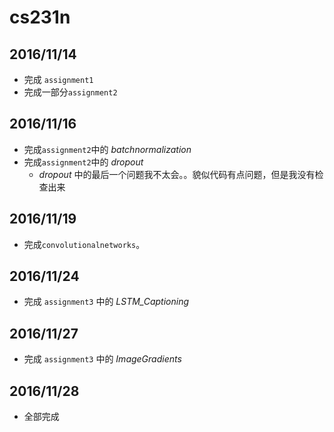 # cs231n
## 2016/11/14  
- 完成 `assignment1`  
- 完成一部分`assignment2`  

## 2016/11/16
- 完成`assignment2`中的 *batchnormalization*
- 完成`assignment2`中的 *dropout*
    - *dropout* 中的最后一个问题我不太会。。貌似代码有点问题，但是我没有检查出来

## 2016/11/19

- 完成`convolutionalnetworks`。

## 2016/11/24

- 完成 `assignment3` 中的 *LSTM_Captioning*

## 2016/11/27
- 完成 `assignment3` 中的 *ImageGradients*

## 2016/11/28
- 全部完成
